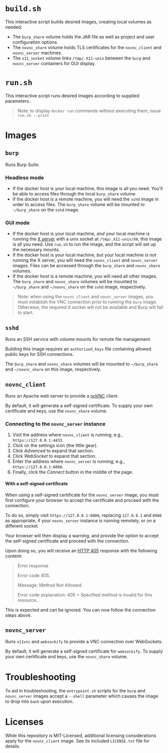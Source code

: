 # `build.sh`

This interactive script builds desired images, creating local volumes as needed:

- The `burp_share` volume holds the JAR file as well as project and user configuration options.
- The `novnc_share` volume holds TLS certificates for the `novnc_client` and `novnc_server` machines.
- The `x11_socket` volume links `/tmp/.X11-unix` between the `burp` and `novnc_server` containers for GUI display.

# `run.sh`

This interactive script runs desired images according to supplied parameters.

> Note: to display `docker run` commands without executing them, issue `run.sh --print`

# Images

## `burp`
Runs Burp Suite.

### Headless mode
- If the docker host is your local machine, this image is all you need. You'll be able to access files through the local `burp_share` volume.
- If the docker host is a remote machine, you will need the `sshd` image in order to access files. The `burp_share` volume will be mounted to `~/burp_share` on the `sshd` image.

### GUI mode
- If the docker host is your local machine, *and* your local machine is running the [X server](https://en.wikipedia.org/wiki/X_Window_System) with a unix socket at `/tmp/.X11-unix/X0`, this image is all you need. Use `run.sh` to run the image, and the script will set up the necessary mounts.
- If the docker host is your local machine, *but* your local machine *is not* running the X server, you will need the `novnc_client` and `novnc_server` images. Files can be accessed through the `burp_share` and `novnc_share` volumes.
- If the docker host is a remote machine, you will need all other images. The `burp_share` and `novnc_share` volumes will be mounted to `~/burp_share` and `~/novnc_share` on the `sshd` image, respectively.

> Note: when using the `novnc_client` and `novnc_server` images, you must establish the VNC connection prior to running the `burp` image. Otherwise, the required X socket will not be available and Burp will fail to start.

## `sshd`
Runs an SSH service with volume mounts for remote file management.

Building this image requires an `authorized_keys` file containing allowed public keys for SSH connections.

The `burp_share` and `novnc_share` volumes will be mounted to `~/burp_share` and `~/novnc_share` on this image, respectively.

## `novnc_client`
Runs an Apache web server to provide a [noVNC](https://novnc.com/info.html) client.

By default, it will generate a self-signed certificate. To supply your own certificate and keys, use the `novnc_share` volume.

### Connecting to the `novnc_server` instance
1. Visit the address where `novnc_client` is running; e.g., `https://127.0.0.1:4433`.
2. Click on the settings icon (the little gear).
3. Click *Advanced* to expand that section.
4. Click *WebSocket* to expand that section.
5. Enter the address where `novnc_server` is running; e.g., `https://127.0.0.1:6080`.
6. Finally, click the *Connect* button in the middle of the page.

#### With a self-signed certificate
When using a self-signed certificate for the `novnc_server` image, you must first configure your browser to accept the certificate and proceed with the connection.

To do so, simply visit `https://127.0.0.1:6080`, replacing `127.0.0.1` and `6080` as appropriate, if your `novnc_server` instance is running remotely, or on a different socket.

Your browser will then display a warning, and provide the option to accept the self-signed certificate and proceed with the connection.

Upon doing so, you will receive an [HTTP 405](https://http.cat/405) response with the following content:
> Error response
>
> Error code 405.
>
> Message: Method Not Allowed.
>
> Error code explanation: 405 = Specified method is invalid for this resource.. 

This is expected and can be ignored. You can now follow the connection steps above.

## `novnc_server`
Runs `x11vnc` and `websockify` to provide a VNC connection over WebSockets.

By default, it will generate a self-signed certificate for `websockify`. To supply your own certificate and keys, use the `novnc_share` volume.

# Troubleshooting
To aid in troubleshooting, the `entrypoint.sh` scripts for the `burp` and `novnc_server` images accept a `--shell` parameter which causes the image to drop into `bash` upon execution.

# Licenses
While this repository is MIT-Licensed, additional licensing considerations apply for the `novnc_client` image. See its included `LICENSE.txt` file for details.

